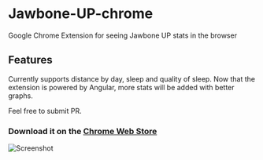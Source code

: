 Jawbone-UP-chrome
=================

Google Chrome Extension for seeing Jawbone UP stats in the browser

## Features
Currently supports distance by day, sleep and quality of sleep.
Now that the extension is powered by Angular, more stats will be added with better graphs.

Feel free to submit PR.

### Download it on the [Chrome Web Store](https://chrome.google.com/webstore/detail/jawbone-up-chrome-extensi/imjkegdfgajgdbgeondmlgddalgeefij)

![Screenshot](http://i.imgur.com/wmGMF4b.png)
